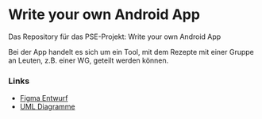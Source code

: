 # Write your own Android App
Das Repository für das PSE-Projekt: Write your own Android App

Bei der App handelt es sich um ein Tool, mit dem Rezepte mit einer Gruppe an Leuten, z.B. einer WG, geteilt werden können. 

### Links
- [Figma Entwurf](https://www.figma.com/file/hGrFrYzl5IsHnbs5HLIWsx/Kochapp?type=design&node-id=0%3A1&t=UZ2D19mi4plqLHXE-1)
- [UML Diagramme](https://lucid.app/users/registerOrLogin/free?showLogin=false&invitationId=inv_8f7cfcc8-1a6c-4854-b354-a86aa2f26829&productOpt=chart&invitationType=documentAcceptance&returnUrlOverride=%2Flucidchart%2Fc7923911-040b-4228-bda8-84138abe72ab%2Fedit%3FinvitationId%3Dinv_8f7cfcc8-1a6c-4854-b354-a86aa2f26829)
